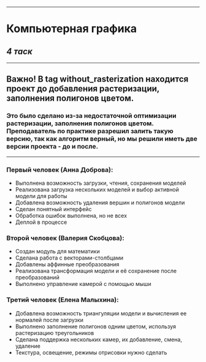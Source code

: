 ***
# Компьютерная графика
## _4 таск_
***
## Важно! В tag without_rasterization находится проект до добавления растеризации, заполнения полигонов цветом. 
### Это было сделано из-за недостаточной оптимизации растеризации, заполнения полигонов цветом. Преподаватель по практике разрешил залить такую версию, так как алгоритм верный, но мы решили иметь две версии проекта - до и после. 
***

### Первый человек (Анна Доброва): 
* Выполнена возможность загрузки, чтения, сохранения моделей
* Реализована загрузка нескольких моделей и выбор активной модели для работы
* Добавлена возможность удаления вершин и полигонов модели
* Сделан понятный интерфейс
* Обработка ошибок выполнена, но не всех
* Деплой в процессе
### Второй человек (Валерия Скобцова): 
* Создан модуль для математики
* Сделана работа с векторами-столбцами
* Добавлены аффинные преобразования
* Реализована трансформация модели и её сохранение после преобразований
* Выполнено управление камерой с помощью мыши
### Третий человек (Елена Малыхина): 
* Добавлена возможность триангуляции модели и вычисления ее нормалей после загрузки
* Выполнено заполнение полигонов одним цветом, используя растеризацию треугольников
* Сделана поддержка нескольких камер, их добавление, смена, удаление
* Текстура, освещение, режимы отрисовки нужно сделать

[]()
